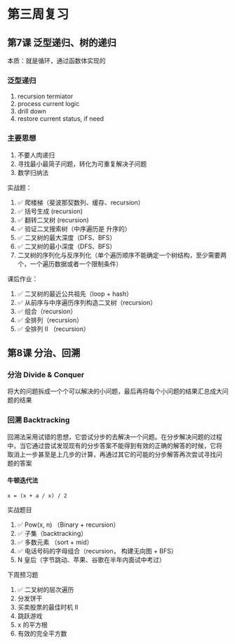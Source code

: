 # 第三周复习

## 第7课 泛型递归、树的递归
本质：就是循环，通过函数体实现的

### 泛型递归
1. recursion termiator
2. process current logic
3. drill down
4. restore current status, if need

### 主要思想
1. 不要人肉递归
2. 寻找最小最简子问题，转化为可重复解决子问题
3. 数学归纳法


实战题：
1. ✅ 爬楼梯（斐波那契数列、缓存、recursion）
2. ✅ 括号生成 (recursion)
3. ✅ 翻转二叉树 (recursion)
4. ✅ 验证二叉搜索树（中序遍历是 升序的）
5. ✅ 二叉树的最大深度（DFS、BFS）
6. ✅ 二叉树的最小深度（DFS、BFS）
7. 二叉树的序列化与反序列化（单个遍历顺序不能确定一个树结构，至少需要两个，一个遍历数据或者一个限制条件）

课后作业：
1. ✅ 二叉树的最近公共祖先（loop + hash）
2. ✅ 从前序与中序遍历序列构造二叉树（recursion）
3. ✅ 组合（recursion）
4. ✅ 全排列（recursion）
5. ✅ 全排列 II （recursion）


## 第8课 分治、回溯

### 分治 Divide & Conquer
将大的问题拆成一个个可以解决的小问题，最后再将每个小问题的结果汇总成大问题的结果

### 回溯 Backtracking
回溯法采用试错的思想，它尝试分步的去解决一个问题。在分步解决问题的过程 中，当它通过尝试发现现有的分步答案不能得到有效的正确的解答的时候，它将 取消上一步甚至是上几步的计算，再通过其它的可能的分步解答再次尝试寻找问 题的答案

#### 牛顿迭代法
`x = (x + a / x) / 2`


实战题目
1. ✅ Pow(x, n) （Binary + recursion）
2. ✅ 子集（backtracking）
3. ✅ 多数元素 （sort + mid）
4. ✅ 电话号码的字母组合（recursion， 构建无向图 + BFS）
5. N 皇后（字节跳动、苹果、谷歌在半年内面试中考过）

下周预习题
1. ✅ 二叉树的层次遍历
2. 分发饼干
3. 买卖股票的最佳时机 II
4. 跳跃游戏
5. x 的平方根
6. 有效的完全平方数